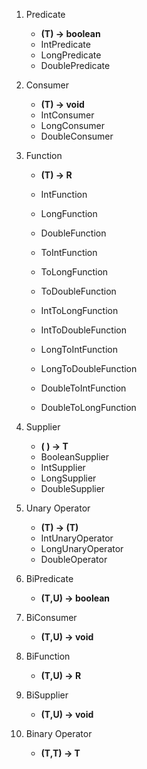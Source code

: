 1.  Predicate
    * **(T) -> boolean**
    - IntPredicate
    - LongPredicate
    - DoublePredicate
    
2.  Consumer
    * **(T) -> void**
    - IntConsumer<Integer>
    - LongConsumer<Long>
    - DoubleConsumer<Long>
    
3.  Function
    * **(T) -> R**
     - IntFunction<R>
     - LongFunction <R>
     - DoubleFunction <R>
     
     - ToIntFunction<T>
     - ToLongFunction<T>
     - ToDoubleFunction<T>
     
     - IntToLongFunction
     - IntToDoubleFunction
     - LongToIntFunction
     - LongToDoubleFunction
     - DoubleToIntFunction
     - DoubleToLongFunction
     
4.  Supplier
    * **( ) -> T**
     - BooleanSupplier
     - IntSupplier
     - LongSupplier
     - DoubleSupplier
      
5.  Unary Operator
    * **(T) -> (T)**
    - IntUnaryOperator
    - LongUnaryOperator
    - DoubleOperator
    
6.  BiPredicate
    * **(T,U) -> boolean**
    
7.  BiConsumer
    * **(T,U) -> void**
    
8.  BiFunction
    * **(T,U) -> R**
    
9.  BiSupplier
    * **(T,U) -> void**
    
10. Binary Operator
    * **(T,T) -> T**
